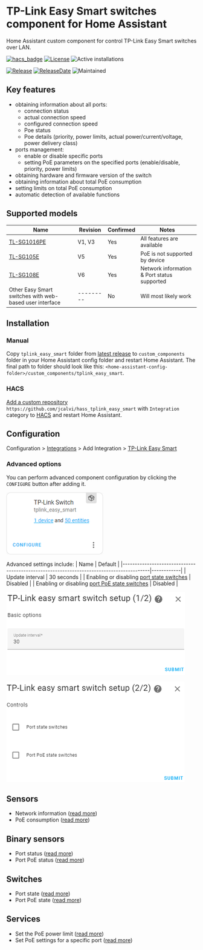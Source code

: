 # TP-Link Easy Smart switches component for Home Assistant

Home Assistant custom component for control TP-Link Easy Smart switches over LAN.

[![hacs_badge](https://img.shields.io/badge/HACS-Custom-41BDF5.svg)](https://github.com/hacs/integration)
[![License](https://img.shields.io/github/license/jcalvi/hass_tplink_easy_smart)](https://github.com/jcalvi/hass_tplink_easy_smart/blob/master/LICENSE.md)
![Active installations](https://raw.githubusercontent.com/jcalvi/custom_badges_updater/main/tplink_easy_smart.svg)

[![Release](https://img.shields.io/github/v/release/JCalvi/hass_tplink_easy_smart)](https://github.com/jcalvi/hass_tplink_easy_smart/releases/latest)
[![ReleaseDate](https://img.shields.io/github/release-date/JCalvi/hass_tplink_easy_smart)](https://github.com/JCalvi/hass_tplink_easy_smart/releases/latest)
![Maintained](https://img.shields.io/maintenance/yes/2025)

## Key features

- obtaining information about all ports:
  - connection status
  - actual connection speed
  - configured connection speed
  - Poe status
  - Poe details (priority, power limits, actual power/current/voltage, power delivery class)
- ports management:
  - enable or disable specific ports
  - setting PoE parameters on the specified ports (enable/disable, priority, power limits)
- obtaining hardware and firmware version of the switch
- obtaining information about total PoE consumption
- setting limits on total PoE consumption
- automatic detection of available functions

## Supported models

|                                          Name                                            |  Revision | Confirmed |           Notes                             |
|------------------------------------------------------------------------------------------|-----------|-----------|---------------------------------------------|
| [TL-SG1016PE](https://www.tp-link.com/en/business-networking/poe-switch/tl-sg1016pe/)    |   V1, V3  |    Yes    | All features are available                  |
| [TL-SG105E](https://www.tp-link.com/en/business-networking/easy-smart-switch/tl-sg105e/) |     V5    |    Yes    | PoE is not supported by device              |
| [TL-SG108E](https://www.tp-link.com/en/business-networking/easy-smart-switch/tl-sg108e/) |     V6    |    Yes    | Network information & Port status supported |
| Other Easy Smart switches with web-based user interface                                  | --------- |    No     | Will most likely work                   

## Installation

### Manual

Copy `tplink_easy_smart` folder from [latest release](https://github.com/jcalvi/hass_tplink_easy_smart/releases/latest) to `custom_components` folder in your Home Assistant config folder and restart Home Assistant. The final path to folder should look like this: `<home-assistant-config-folder>/custom_components/tplink_easy_smart`.

### HACS

[Add a custom repository](https://hacs.xyz/docs/faq/custom_repositories/) `https://github.com/jcalvi/hass_tplink_easy_smart` with `Integration` category to [HACS](https://hacs.xyz/) and restart Home Assistant.

## Configuration

Configuration > [Integrations](https://my.home-assistant.io/redirect/integrations/) > Add Integration > [TP-Link Easy Smart](https://my.home-assistant.io/redirect/config_flow_start/?domain=tplink_easy_smart)


### Advanced options

You can perform advanced component configuration by clicking the `CONFIGURE` button after adding it. 

![Integration](docs/images/integration.png)

Advanced settings include:
|                                          Name                                           |  Default   |
|-----------------------------------------------------------------------------------------|------------|
| Update interval                                                                         | 30 seconds |
| Enabling or disabling [port state switches](docs/controls.md#port-state-switch)         |  Disabled  |
| Enabling or disabling [port PoE state switches](docs/controls.md#port-poe-state-switch) |  Disabled  |


![Options 1/2](docs/images/options_1.png)

![Options 2/2](docs/images/options_2.png)

## Sensors

* Network information ([read more](docs/sensors.md#network-information))
* PoE consumption ([read more](docs/sensors.md#poe-consumption))

## Binary sensors

* Port status ([read more](docs/sensors.md#port-status))
* Port PoE status ([read more](docs/sensors.md#port-poe-status))


## Switches

* Port state ([read more](docs/controls.md#port-state-switch))
* Port PoE state ([read more](docs/controls.md#port-poe-state-switch))


## Services

* Set the PoE power limit ([read more](docs/services.md#set-the-poe-power-limit))
* Set PoE settings for a specific port ([read more](docs/services.md#set-poe-settings-for-a-specific-port))
